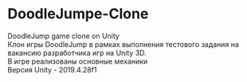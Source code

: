 # DoodleJumpe-Clone
DoodleJump game clone on Unity
<br>
Клон игры DoodleJump в рамках выполнения тестового задания на вакансию разработчика игр на Unity 3D.<br>
В игре реализованы основные механики<br>
Версия Unity - 2019.4.28f1<br>
